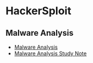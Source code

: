 # HackerSploit

## Malware Analysis

* [Malware Analysis](https://www.youtube.com/playlist?list=PLBf0hzazHTGMSlOI2HZGc08ePwut6A2Io)
* [Malware Analysis Study Note](https://github.com/SEUNGHO-Y00/PersonalStudy/blob/main/ThreatIntelligence/HackerSploit/MalwareAnalysisStudyNote.md)
